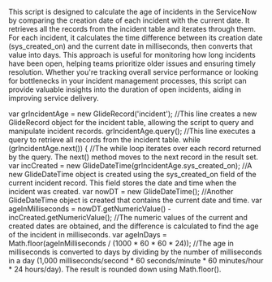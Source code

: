 This script is designed to calculate the age of incidents in the ServiceNow by comparing the creation date of each incident with the current date. It retrieves all the records from the incident table and iterates through them. For each incident, it calculates the time difference between its creation date (sys_created_on) and the current date in milliseconds, then converts that value into days. This approach is useful for monitoring how long incidents have been open, helping teams prioritize older issues and ensuring timely resolution. Whether you're tracking overall service performance or looking for bottlenecks in your incident management processes, this script can provide valuable insights into the duration of open incidents, aiding in improving service delivery.

var grIncidentAge = new GlideRecord('incident'); //This line creates a new GlideRecord object for the incident table, allowing the script to query and manipulate incident records.
grIncidentAge.query(); //This line executes a query to retrieve all records from the incident table.
while (grIncidentAge.next()) { //The while loop iterates over each record returned by the query. The next() method moves to the next record in the result set.
var incCreated = new GlideDateTime(grIncidentAge.sys_created_on); //A new GlideDateTime object is created using the sys_created_on field of the current incident record. This field stores the date and time when the incident was created.
var nowDT = new GlideDateTime(); //Another GlideDateTime object is created that contains the current date and time.
var ageInMilliseconds = nowDT.getNumericValue() - incCreated.getNumericValue(); //The numeric values of the current and created dates are obtained, and the difference is calculated to find the age of the incident in milliseconds.
var ageInDays = Math.floor(ageInMilliseconds / (1000 * 60 * 60 * 24)); //The age in milliseconds is converted to days by dividing by the number of milliseconds in a day (1,000 milliseconds/second * 60 seconds/minute * 60 minutes/hour * 24 hours/day). The result is rounded down using Math.floor().
